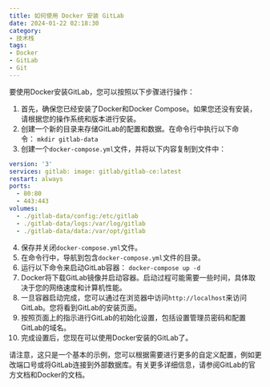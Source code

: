 ```yaml
---
title: 如何使用 Docker 安装 GitLab
date: 2024-01-22 02:18:30
category: 
- 技术栈
tags: 
- Docker
- GitLab
- Git
---
```

要使用Docker安装GitLab，您可以按照以下步骤进行操作：

1. 首先，确保您已经安装了Docker和Docker Compose。如果您还没有安装，请根据您的操作系统和版本进行安装。
2. 创建一个新的目录来存储GitLab的配置和数据。在命令行中执行以下命令： `mkdir gitlab-data`
3. 创建一个`docker-compose.yml`文件，并将以下内容复制到文件中：

```yaml
version: '3' 
services: gitlab: image: gitlab/gitlab-ce:latest 
restart: always 
ports:
  - 80:80
  - 443:443
volumes:
  - ./gitlab-data/config:/etc/gitlab
  - ./gitlab-data/logs:/var/log/gitlab
  - ./gitlab-data/data:/var/opt/gitlab
```
4. 保存并关闭`docker-compose.yml`文件。
5. 在命令行中，导航到包含`docker-compose.yml`文件的目录。
6. 运行以下命令来启动GitLab容器： `docker-compose up -d`
7. Docker将下载GitLab镜像并启动容器。启动过程可能需要一些时间，具体取决于您的网络速度和计算机性能。
8. 一旦容器启动完成，您可以通过在浏览器中访问`http://localhost`来访问GitLab。您将看到GitLab的安装页面。
9. 按照页面上的指示进行GitLab的初始化设置，包括设置管理员密码和配置GitLab的域名。
10. 完成设置后，您现在可以使用Docker安装的GitLab了。

请注意，这只是一个基本的示例，您可以根据需要进行更多的自定义配置，例如更改端口号或将GitLab连接到外部数据库。有关更多详细信息，请参阅GitLab的官方文档和Docker的文档。


